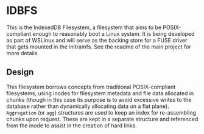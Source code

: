 # IDBFS

This is the IndexedDB Filesystem, a filesystem that aims to be POSIX-compliant enough to reasonably boot a Linux
system. It is being developed as part of WSLinux and will serve as the backing store for a FUSE driver that gets
mounted in the initramfs. See the readme of the main project for more details.


## Design

This filesystem borrows concepts from traditional POSIX-compliant filesystems, using inodes for filesystem metadata and
file data allocated in chunks (though in this case its purpose is to avoid excessive writes to the database rather than
dynamically allocating data on a flat plane). `Aggregation` (or `agg`) structures are used to keep an index for
re-assembling chunks upon request. These are kept in a separate structure and referenced from the inode to assist in
the creation of hard links.
